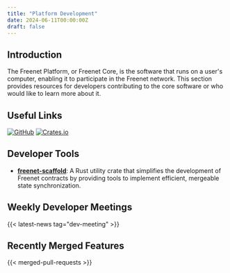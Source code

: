 ```yaml
---
title: "Platform Development"
date: 2024-06-11T00:00:00Z
draft: false
---
```


## Introduction

The Freenet Platform, or Freenet Core, is the software that runs on a user's computer, enabling it
to participate in the Freenet network. This section provides resources for developers contributing
to the core software or who would like to learn more about it.

## Useful Links

[![GitHub](https://img.shields.io/badge/GitHub-freenet--core-blue?logo=github)](https://github.com/freenet/freenet-core)
[![Crates.io](https://img.shields.io/badge/Crates.io-freenet-orange?logo=rust)](https://crates.io/crates/freenet)

## Developer Tools

*   **[freenet-scaffold](https://github.com/freenet/freenet-scaffold)**: A Rust utility crate that simplifies the development of Freenet contracts by providing tools to implement efficient, mergeable state synchronization.

## Weekly Developer Meetings

{{< latest-news tag="dev-meeting" >}}

## Recently Merged Features

{{< merged-pull-requests >}}
